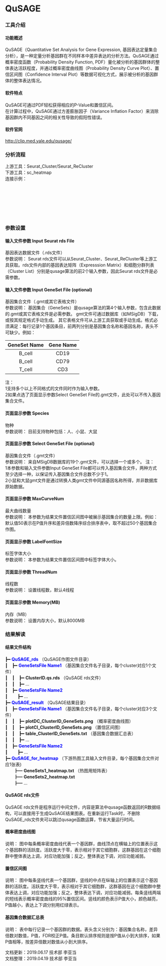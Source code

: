 # QuSAGE

### 工具介绍

#### 功能概述

QuSAGE（Quantitative Set Analysis for Gene Expression, 基因表达定量集合分析），是一种定量分析基因群在不同样本中差异表达的分析方法。QuSAGE通过概率密度函数（Probability Density Function, PDF）量化被分析的基因群体的整体表达活跃程度，并通过概率密度曲线图（Probability Density Curve Plot）、置信区间图（Confidence Interval Plot）等数据可视化方式，展示被分析的基因群体的整体表达情况。

#### 软件特点

QuSAGE可通过PDF轻松获得相应的P-Value和置信区间。  
在计算过程中，QuSAGE通过方差膨胀因子（Variance Inflation Factor）来消除基因群内不同基因之间的相关性导致的假阳性错误。


#### 软件官网
http://clip.med.yale.edu/qusage/

### 分析流程

上游工具：Seurat_Cluster/Seurat_ReCluster  
下游工具：sc_heatmap  
连接示例：
<div style="text-align:center">
<img data-src="1.png" height="100px" ></img>
</div>
 


### 参数设置

#### **输入文件参数 Input Seurat rds File**
基因表达数据文件（.rds文件）  
参数说明：
Seurat rds文件可以从Seurat_Cluster、Seurat_ReCluster等上游工具获取。rds文件内部的基因表达矩阵（Expresssion Matrix）和细胞分群列表（Cluster List）分别是qusage算法的前2个输入参数，因此Seurat rds文件是必需参数。

#### **输入文件参数 Input GeneSet File (optional)**
基因集合文件（.gmt或其它表格文件）  
参数说明：
基因集合（GeneSets）是qusage算法的第4个输入参数，包含此数据的.gmt或其它表格文件是必需参数。
gmt文件可通过数据库（如MSigDB）下载，或按其规定格式手动生成。
其它表格文件可从上游工具获取或手动生成。格式必须满足：每行记录1个基因条目，前两列分别是基因集合名称和基因名称，表头不可缺少。例如：  

|GeneSet Name|Gene Name|
|:----------:|:-------:|
|B_cell      |CD19     |
|B_cell      |CD79     |
|T_cell      |CD3      |

注：  
1支持多个以上不同格式的文件同时作为输入参数。  
2如果点选了页面显示参数Select GeneSet File的.gmt文件，此处可以不传入基因集合文件。

#### **页面显示参数 Species**
物种  
参数说明：
目前支持物种包括：人、小鼠、大鼠

#### **页面显示参数 Select GeneSet File (optional)**
基因集合文件（.gmt文件）   
参数说明：
来自MSigDB数据库的19个.gmt文件，可以选择一个或多个。
注：  
1本参数和输入文件参数Input GeneSet File都可以传入基因集合文件，两种方式至少选择一种，以保证传入基因集合文件总数不少于1。  
2小鼠和大鼠gmt文件是通过转换人类gmt文件中同源基因名称所得，并非数据库原始数据。

#### **页面显示参数 MaxCurveNum**
最大曲线数量  
参数说明：
本参数为结果文件置信区间图中被展示基因集合的数量上限。例如：默认值50表示在P值升序和差异倍数降序综合排序表中，取不超过50个基因集合作图。

#### **页面显示参数 LabelFontSize**
标签字体大小  
参数说明：
本参数为结果文件置信区间图中标签字体大小。

#### **页面显示参数 ThreadNum**
线程数  
参数说明：
设置线程数，默认4线程

#### **页面显示参数 Memory(MB)**
内存（MB）  
参数说明：
设置内存大小，默认8000MB


### 结果解读

#### 结果文件结构



┣━ <font color=blue>**QuSAGE_rds**</font> （QuSAGE作图文件目录）  
┃　┣━ <font color=blue>**GeneSetsFile Name1**</font> （基因集合文件名子目录，每个cluster对应1个文件）  
┃　┃　┣━ **ClusterID.qs.rds** （QuSAGE rds文件）  
┃　┃　┣━ ...  
┃　┣━ <font color=blue>**GeneSetsFile Name2**</font>  
┃　 　┣━ ...  
┣━ <font color=blue>**QuSAGE_result**</font> （QuSAGE结果目录）  
┃　┣━ <font color=blue>**GeneSetsFile Name1**</font> （基因集合文件名子目录，每个cluster对应3个文件）  
┃　┃　┣━ **plotDC_ClusterID_GeneSets.png** （概率密度曲线图）  
┃　┃　┣━ **plotCI_ClusterID_GeneSets.png** （置信区间图）  
┃　┃　┣━ **table_ClusterID_GeneSets.txt** （基因集合数据汇总表）  
┃　┃　┣━ ...  
┃　┣━ <font color=blue>**GeneSetsFile Name2**</font>  
┃　 　┣━ ...  
┣━ <font color=blue>**QuSAGE_for_heatmap**</font> （下游热图工具输入文件目录，每个基因集合文件对应1张表)   
　　┣━ **GeneSets1_heatmap.txt** （热图用矩阵表）  
　　┣━ **GeneSets2_heatmap.txt**  
　　┣━ ...  


#### QuSAGE rds文件
QuSAGE rds文件是程序运行中间文件，内容是算法中qusage函数返回的R数据结构，可以直接用于生成QuSAGE结果图表。在重新运行Task时，不删除QuSAGE_rds文件夹可以跳过qusage函数运算，节省大量运行时间。


#### 概率密度曲线图

<div style="text-align:center">
<img data-src="2.png" width="500px" ></img>
</div>
说明：
图中每条概率密度曲线代表一个基因群，曲线顶点在横轴上的位置表示这个基因群的活跃度。活跃度大于零，表示相对于其它细胞群，这群基因在这个细胞群中整体表达上调，对应功能加强；反之，整体表达下调，对应功能减弱。

#### 置信区间图

<div style="text-align:center">
<img data-src="3.png" width="500px" ></img>
</div>
说明：
图中每条竖线代表一个基因群，竖线的中点在纵轴上的位置表示这个基因群的活跃度。活跃度大于零，表示相对于其它细胞群，这群基因在这个细胞群中整体表达上调，对应功能加强；反之，整体表达下调，对应功能减弱。每条竖线两端的短线表示概率密度曲线的95%置信区间。竖线的颜色表示P值大小，颜色越亮，P值越小，表达上下调分别用红绿表示。

#### 基因集合数据汇总表

<div style="text-align:center">
<img data-src="4.png" width="500px" ></img>
</div>
说明：
表中每行记录一个基因群的数据。表头含义分别为：基因集合名称，差异倍数对数值，P值，FDR校正P值。条目默认排序规则是按P值从小到大排序，如果P值相等，按差异倍数对数值从小到大排序。

文档更新：2019.06.17 技术部 李亚当  
文档整理：2019.04.19 技术部 李亚当
